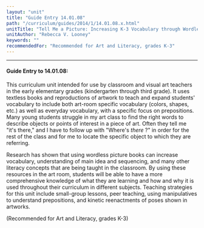```yaml
---
layout: "unit"
title: "Guide Entry 14.01.08"
path: "/curriculum/guides/2014/1/14.01.08.x.html"
unitTitle: "Tell Me a Picture: Increasing K-3 Vocabulary through Wordless Picture Books and Artist Prints"
unitAuthor: "Rebecca V. Looney"
keywords: ""
recommendedFor: "Recommended for Art and Literacy, grades K-3"
---
```

<body>
<hr/>
<h4>
Guide Entry to 14.01.08:
</h4>
<p>
This curriculum unit intended for use by classroom and visual art teachers in the early elementary grades (kindergarten through third grade). It uses textless books and reproductions of artwork to teach and expand students' vocabulary to include both art-room specific vocabulary (colors, shapes, etc.) as well as everyday vocabulary, with a specific focus on prepositions. Many young students struggle in my art class to find the right words to describe objects or points of interest in a piece of art. Often they tell me "it's there," and I have to follow up with "Where's
<i>
there
</i>
?" in order for the rest of the class and for me to locate the specific object to which they are referring.
</p>
<p>
Research has shown that using wordless picture books can increase vocabulary, understanding of main idea and sequencing, and many other literacy concepts that are being taught in the classroom. By using these resources in the art room, students will be able to have a more comprehensive knowledge of what they are learning and how and why it is used throughout their curriculum in different subjects. Teaching strategies for this unit include small-group lessons, peer teaching, using manipulatives to understand prepositions, and kinetic reenactments of poses shown in artworks.
</p>
<p>
(Recommended for Art and Literacy, grades K-3)
<b>
</b>
</p>
</body>
